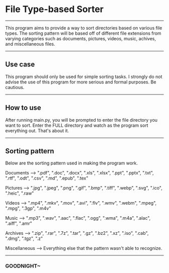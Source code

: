# File Type-based Sorter  
---

This program aims to provide a way to sort directories based on various file types. The sorting pattern will be based off of different file extensions from varying categories such as documents, pictures, videos, music, achives, and miscellaneous files.

---

## Use case  

This program should only be used for simple sorting tasks. I strongly do not advise the use of this program for more serious and formal purposes. Be cautious.

---

## How to use

After running main.py, you will be prompted to enter the file directory you want to sort. Enter the FULL directory and watch as the program sort everything out. That's about it.  

---

## Sorting pattern

Below are the sorting pattern used in making the program work.    

Documents -->  ".pdf", ".doc", ".docx", ".xls", ".xlsx", ".ppt", ".pptx", ".txt", ".rtf", ".odt", ".csv", ".md", ".epub", ".tex"  

Pictures --> ".jpg", ".jpeg", ".png", ".gif", ".bmp", ".tiff", ".webp", ".svg", ".ico", ".heic", ".raw"  

Videos --> ".mp4", ".mkv", ".mov", ".avi", ".flv", ".wmv", ".webm", ".mpeg", ".mpg", ".3gp", ".m4v"   

Music --> ".mp3", ".wav", ".aac", ".flac", ".ogg", ".wma", ".m4a", ".alac", ".aiff", ".amr"  

Archives --> ".zip", ".rar", ".7z", ".tar", ".gz", ".bz2", ".xz", ".iso", ".cab", ".dmg", ".tgz", ".z"  

Miscellaneous --> Everything else that the pattern wasn't able to recognize.  

---

### GOODNIGHT~  